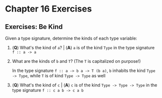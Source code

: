# Chapter 16 Exercises

## Exercises: Be Kind

Given a type signature, determine the kinds of each type variable:

1. (**Q**) What's the kind of `a`? | (**A**) `a` is of the kind `Type` in the type signature `f :: a -> a`
2. What are the kinds of `b` and `T`? (The `T` is capitalized on purpose!)

    In the type signature `f :: a -> b a -> T (b a)`, `b` inhabits the kind `Type -> Type`, while `T` is of kind `Type -> Type` as well

3. (**Q**) What's the kind of `c` | (**A**) `c` is of the kind `Type -> Type -> Type` in the type signature `f :: c a b -> c a b`

